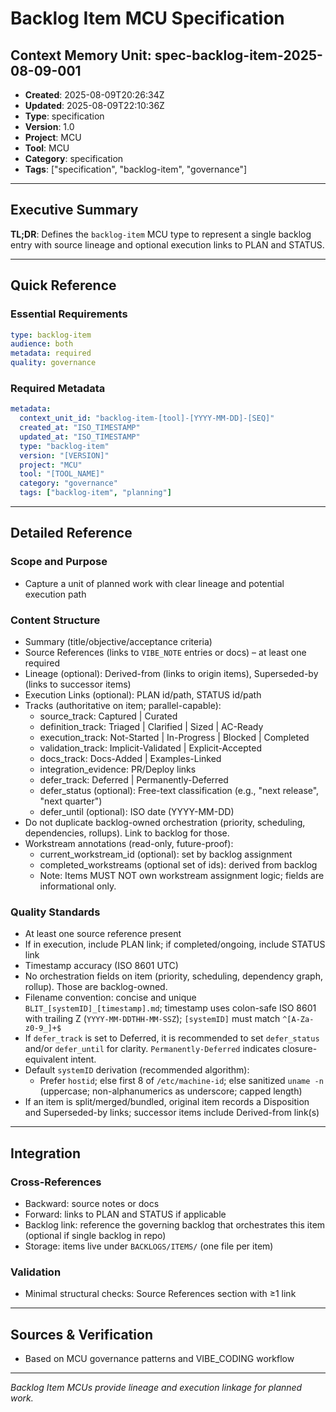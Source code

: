 # Backlog Item MCU Specification

## Context Memory Unit: spec-backlog-item-2025-08-09-001
- **Created**: 2025-08-09T20:26:34Z
- **Updated**: 2025-08-09T22:10:36Z
- **Type**: specification
- **Version**: 1.0
- **Project**: MCU
- **Tool**: MCU
- **Category**: specification
- **Tags**: ["specification", "backlog-item", "governance"]

---

## Executive Summary

**TL;DR**: Defines the `backlog-item` MCU type to represent a single backlog entry with source lineage and optional execution links to PLAN and STATUS.

---

## Quick Reference

### Essential Requirements
```yaml
type: backlog-item
audience: both
metadata: required
quality: governance
```

### Required Metadata
```yaml
metadata:
  context_unit_id: "backlog-item-[tool]-[YYYY-MM-DD]-[SEQ]"
  created_at: "ISO_TIMESTAMP"
  updated_at: "ISO_TIMESTAMP"
  type: "backlog-item"
  version: "[VERSION]"
  project: "MCU"
  tool: "[TOOL_NAME]"
  category: "governance"
  tags: ["backlog-item", "planning"]
```

---

## Detailed Reference

### Scope and Purpose
- Capture a unit of planned work with clear lineage and potential execution path

### Content Structure
- Summary (title/objective/acceptance criteria)
- Source References (links to `VIBE_NOTE` entries or docs) – at least one required
- Lineage (optional): Derived-from (links to origin items), Superseded-by (links to successor items)
- Execution Links (optional): PLAN id/path, STATUS id/path
- Tracks (authoritative on item; parallel-capable):
  - source_track: Captured | Curated
  - definition_track: Triaged | Clarified | Sized | AC-Ready
  - execution_track: Not-Started | In-Progress | Blocked | Completed
  - validation_track: Implicit-Validated | Explicit-Accepted
  - docs_track: Docs-Added | Examples-Linked
  - integration_evidence: PR/Deploy links
  - defer_track: Deferred | Permanently-Deferred
  - defer_status (optional): Free-text classification (e.g., "next release", "next quarter")
  - defer_until (optional): ISO date (YYYY-MM-DD)
- Do not duplicate backlog-owned orchestration (priority, scheduling, dependencies, rollups). Link to backlog for those.
 - Workstream annotations (read-only, future-proof):
   - current_workstream_id (optional): set by backlog assignment
   - completed_workstreams (optional set of ids): derived from backlog
   - Note: Items MUST NOT own workstream assignment logic; fields are informational only.

### Quality Standards
- At least one source reference present
- If in execution, include PLAN link; if completed/ongoing, include STATUS link
- Timestamp accuracy (ISO 8601 UTC)
- No orchestration fields on item (priority, scheduling, dependency graph, rollup). Those are backlog-owned.
 - Filename convention: concise and unique `BLIT_[systemID]_[timestamp].md`; timestamp uses colon-safe ISO 8601 with trailing Z (`YYYY-MM-DDTHH-MM-SSZ`); `[systemID]` must match `^[A-Za-z0-9_]+$`
 - If `defer_track` is set to Deferred, it is recommended to set `defer_status` and/or `defer_until` for clarity. `Permanently-Deferred` indicates closure-equivalent intent.
 - Default `systemID` derivation (recommended algorithm):
   - Prefer `hostid`; else first 8 of `/etc/machine-id`; else sanitized `uname -n` (uppercase; non-alphanumerics as underscore; capped length)
 - If an item is split/merged/bundled, original item records a Disposition and Superseded-by links; successor items include Derived-from link(s)

---

## Integration

### Cross-References
- Backward: source notes or docs
- Forward: links to PLAN and STATUS if applicable
- Backlog link: reference the governing backlog that orchestrates this item (optional if single backlog in repo)
 - Storage: items live under `BACKLOGS/ITEMS/` (one file per item)

### Validation
- Minimal structural checks: Source References section with ≥1 link

---

## Sources & Verification
- Based on MCU governance patterns and VIBE_CODING workflow

---

*Backlog Item MCUs provide lineage and execution linkage for planned work.*
